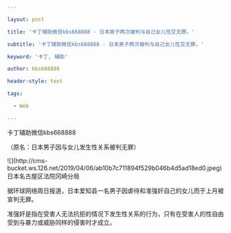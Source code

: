 ---
layout: post
title: '卡丁辅助微信kbs668888 - 日本男子两次被判与自己女儿性交无罪。'
subtitle: '卡丁辅助微信kbs668888 - 日本男子两次被判与自己女儿性交无罪。'
keyword: '卡丁, 辅助'
author: kbs668888
header-style: text
tags:
  - Web
---
卡丁辅助微信kbs668888

（原名：日本男子因与女儿发生性关系被判无罪）

![](http://cms-
bucket.ws.126.net/2019/04/06/ab10b7c711894f529b046b4d5ad18ed0.jpeg)  
日本名古屋区法院冈崎分局

据环球网络周日报道，日本爱知县一名男子因虐待和准强奸自己的女儿而于上月被宣判无罪。

准强奸是指在受害人无法抗拒的情况下发生性关系的行为，只有在受害人的性自由受到与暴力或威胁同样的侵害时才成立。

